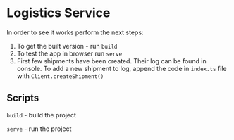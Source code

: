 # Logistics Service

In order to see it works perform the next steps:

1. To get the built version - run `build`
2. To test the app in browser run `serve`
3. First few shipments have been created. Their log can be found in console. To add a new shipment to log, append the code in `index.ts` file with `Client.createShipment()`

## Scripts

`build` - build the project

`serve` - run the project
